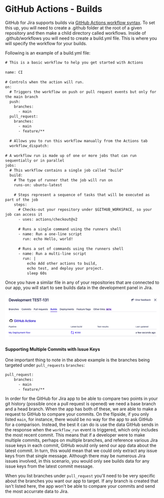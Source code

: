 # GitHub Actions - Builds

GitHub for Jira supports builds via [GitHub Actions workflow syntax](https://docs.github.com/en/actions/learn-github-actions/workflow-syntax-for-github-actions).
To set this up, you will need to create a .github folder at the root of a given repository and then make a child directory
called workflows. Inside of .github/workflows you will need to create a build.yml file. This is where you will specify the workflow for your builds.

Following is an example of a build.yml file:

```
# This is a basic workflow to help you get started with Actions

name: CI

# Controls when the action will run.
on:
  # Triggers the workflow on push or pull request events but only for the main branch
  push:
    branches:
      - main
  pull_request:
    branches:
      - main
      - feature/**

  # Allows you to run this workflow manually from the Actions tab
  workflow_dispatch:

# A workflow run is made up of one or more jobs that can run sequentially or in parallel
jobs:
  # This workflow contains a single job called "build"
  build:
    # The type of runner that the job will run on
    runs-on: ubuntu-latest

    # Steps represent a sequence of tasks that will be executed as part of the job
    steps:
      # Checks-out your repository under $GITHUB_WORKSPACE, so your job can access it
      - uses: actions/checkout@v2

      # Runs a single command using the runners shell
      - name: Run a one-line script
        run: echo Hello, world!

      # Runs a set of commands using the runners shell
      - name: Run a multi-line script
        run: |
          echo Add other actions to build,
          echo test, and deploy your project.
          sleep 60s
```

Once you have a similar file in any of your repositories that are connected to our app, you will start to see builds data
in the development panel in Jira.

![Builds data in Jira](./images/builds-data-jira-dev-panel.png)

#### Supporting Multiple Commits with Issue Keys

One important thing to note in the above example is the branches being targeted under `pull_requests` `branches`:

```
pull_request:
    branches:
      - main
      - feature/**
```

In order for the GitHub for Jira app to be able to compare two points in your git history (possible once a pull request is opened)
we need a base branch and a head branch. When the app has both of these, we are able to make a request to GitHub to compare your
commits. On the flipside, if you only listed `main`, for instance, there would be no way for the app to ask GitHub for a comparison.
Instead, the best it can do is use the data GitHub sends in the response when the `workflow_run` event is triggered,
which only includes the most recent commit. This means that if a developer were to make multiple commits, perhaps on multiple branches, and
reference various Jira issue keys in each commit, GitHub would only send our app data about the latest commit. In turn, this
would mean that we could only extract any issue keys from that single message. Although there may be numerous Jira issues
involved, in this scenario, you would only see builds data for any issue keys from the latest commit message.

When you list branches under `pull_request` you'll need to be very specific about the branches you want our app to target. If any branch is created that isn't listed here, the app won't be able to compare your commits and send the most accurrate data to Jira.
